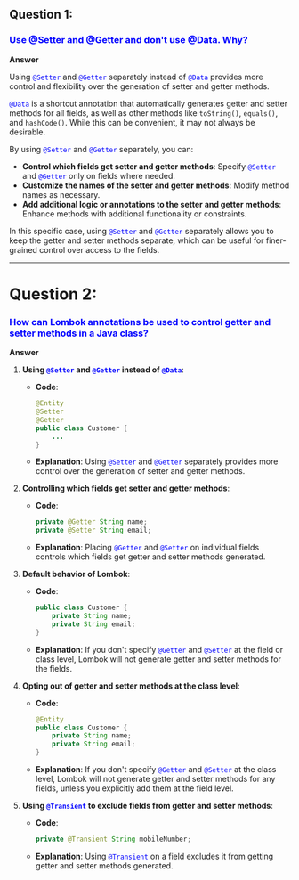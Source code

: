 ## Question 1:
### <span style="color:blue;">Use @Setter and @Getter and don't use @Data. Why?</span>

**Answer**

Using <span style="color:blue;">`@Setter`</span> and <span style="color:blue;">`@Getter`</span> separately instead of <span style="color:blue;">`@Data`</span> provides more control and flexibility over the generation of setter and getter methods.

<span style="color:blue;">`@Data`</span> is a shortcut annotation that automatically generates getter and setter methods for all fields, as well as other methods like `toString()`, `equals()`, and `hashCode()`. While this can be convenient, it may not always be desirable.

By using <span style="color:blue;">`@Setter`</span> and <span style="color:blue;">`@Getter`</span> separately, you can:

- **Control which fields get setter and getter methods**: Specify <span style="color:blue;">`@Setter`</span> and <span style="color:blue;">`@Getter`</span> only on fields where needed.
- **Customize the names of the setter and getter methods**: Modify method names as necessary.
- **Add additional logic or annotations to the setter and getter methods**: Enhance methods with additional functionality or constraints.

In this specific case, using <span style="color:blue;">`@Setter`</span> and <span style="color:blue;">`@Getter`</span> separately allows you to keep the getter and setter methods separate, which can be useful for finer-grained control over access to the fields.

---

# Question 2:
### <span style="color:blue;">How can Lombok annotations be used to control getter and setter methods in a Java class?</span>

**Answer**

1. **Using <span style="color:blue;">`@Setter`</span> and <span style="color:blue;">`@Getter`</span> instead of <span style="color:blue;">`@Data`</span>**:
    - **Code**:
      ```java
      @Entity
      @Setter
      @Getter
      public class Customer {
          ...
      }
      ```
    - **Explanation**: Using <span style="color:blue;">`@Setter`</span> and <span style="color:blue;">`@Getter`</span> separately provides more control over the generation of setter and getter methods.

2. **Controlling which fields get setter and getter methods**:
    - **Code**:
      ```java
      private @Getter String name;
      private @Setter String email;
      ```
    - **Explanation**: Placing <span style="color:blue;">`@Getter`</span> and <span style="color:blue;">`@Setter`</span> on individual fields controls which fields get getter and setter methods generated.

3. **Default behavior of Lombok**:
    - **Code**:
      ```java
      public class Customer {
          private String name;
          private String email;
      }
      ```
    - **Explanation**: If you don't specify <span style="color:blue;">`@Getter`</span> and <span style="color:blue;">`@Setter`</span> at the field or class level, Lombok will not generate getter and setter methods for the fields.

4. **Opting out of getter and setter methods at the class level**:
    - **Code**:
      ```java
      @Entity
      public class Customer {
          private String name;
          private String email;
      }
      ```
    - **Explanation**: If you don't specify <span style="color:blue;">`@Getter`</span> and <span style="color:blue;">`@Setter`</span> at the class level, Lombok will not generate getter and setter methods for any fields, unless you explicitly add them at the field level.

5. **Using <span style="color:blue;">`@Transient`</span> to exclude fields from getter and setter methods**:
    - **Code**:
      ```java
      private @Transient String mobileNumber;
      ```
    - **Explanation**: Using <span style="color:blue;">`@Transient`</span> on a field excludes it from getting getter and setter methods generated.
